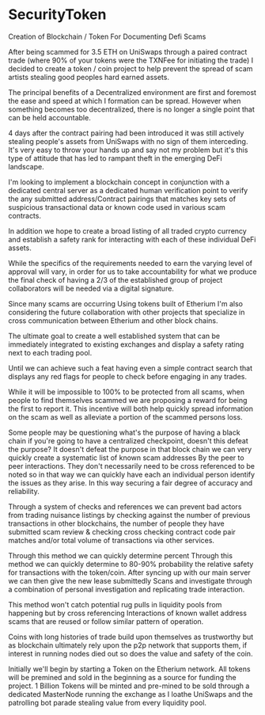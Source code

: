 # SecurityToken
Creation of Blockchain / Token For Documenting Defi Scams

After being scammed for 3.5 ETH on UniSwaps through a paired contract trade (where 90% of your tokens were the TXNFee for initiating the trade) I decided to create a token / coin project to help prevent the spread of scam artists stealing good peoples hard earned assets. 

The principal benefits of a Decentralized environment are first and foremost the ease  and speed at which I formation can be spread. However when something becomes too decentralized, there is no longer a single point that can be held accountable.

4 days after the contract pairing had been introduced it was still actively stealing people's assets from UniSwaps with no sign of them interceding. It's very easy to throw your hands up and say not my problem but it's this type of attitude that has led to rampant theft in the emerging DeFi landscape. 

I'm looking to implement a blockchain concept in conjunction with a dedicated central server as a dedicated human verification point to verify the any submitted address/Contract pairings that matches key sets of suspicious transactional data or known code used in various scam contracts. 

In addition we hope to create a broad listing of all traded crypto currency and establish a safety rank for interacting with each of these individual DeFi assets. 

While the specifics of the requirements needed to earn the varying level of approval will vary, in order for us to take accountability for what we produce the final check of having a 2/3 of the established group of project collaborators will be needed via a digital signature. 

Since many scams are occurring Using tokens built of Etherium I'm also considering the future collaboration with other projects that specialize in cross communication between Etherium and other block chains. 

The ultimate goal to create a well established system that can be immediately integrated to existing exchanges and display a safety rating next to each trading pool. 

Until we can achieve such a feat having even a simple contract search that displays any red flags for people to check before engaging in any trades. 

While it will be impossible to 100% to be protected from all scams, when people to find themselves scammed we are proposing a reward for being the first to report it. This incentive will both help quickly spread information on the scam as well as alleviate a portion of the scammed persons loss.

Some people may be questioning what's the purpose of having a black chain if you're going to have a centralized checkpoint, doesn't this defeat the purpose?
It doesn't defeat the purpose in that block chain we can very quickly create a systematic list of known scam addresses By the peer to peer interactions. They don't necessarily need to be cross referenced to be noted so in that way we can quickly have each an individual person identify the issues as they arise. In this way securing a fair degree of accuracy and reliability.

Through a system of checks and references we can prevent bad actors from trading nuisance listings by checking against the number of previous transactions in other blockchains, the number of people they have submitted scam review & checking cross checking contract code pair matches and/or total volume of transactions via other services.

Through this method we can quickly determine percent Through this method we can quickly determine to 80-90% probability the relative safety for transactions with the token/coin. After syncing up with our main server we can then give the new lease submittedly Scans and investigate through a combination of personal investigation and replicating trade interaction. 

This method won't catch potential rug pulls in liquidity pools from happening but by cross referencing Interactions of known wallet address scams that are reused or follow similar pattern of operation.

Coins with long histories of trade build upon themselves as trustworthy but as blockchain ultimately rely upon the p2p network that supports them, if interest in running nodes died out so does the value and safety of the coin. 

Initially we'll begin by starting a Token on the Etherium network. All tokens will be premined and sold in the beginning as a source for funding the project. 1 Billion Tokens will be minted and pre-mined to be sold through a dedicated MasterNode running the exchange as I loathe UniSwaps and the patrolling bot parade stealing value from every liquidity pool.
